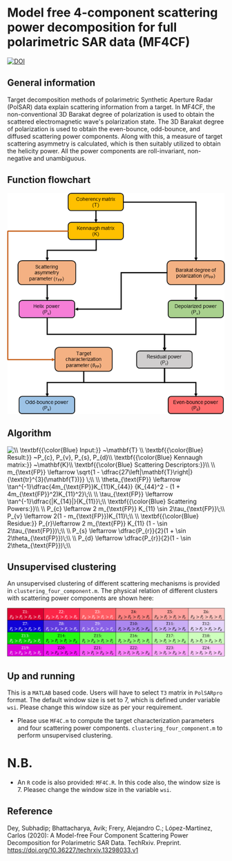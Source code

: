 # Model free 4-component scattering power decomposition for full polarimetric SAR data (MF4CF)
[![DOI](https://img.shields.io/badge/DOI-https%3A%2F%2Fdoi.org%2F10.36227%2Ftechrxiv.13298033.v1-blue)](https://doi.org/10.36227/techrxiv.13298033.v1)

## General information
Target decomposition methods of polarimetric Synthetic Aperture Radar (PolSAR) data explain scattering information from a target. In MF4CF, the non-conventional 3D Barakat degree of polarization is used to obtain the scattered electromagnetic wave's polarization state. 
The 3D Barakat degree of polarization is used to obtain the even-bounce, odd-bounce, and diffused scattering power components. Along with this, a measure of target scattering asymmetry is calculated, which is then suitably utilized to obtain the helicity power. 
All the power components are roll-invariant, non-negative and unambiguous.

## Function flowchart

<p align="center">
  <img src="flow_chart_MF4CF.png" alt="Mf4CF algorithm"/>
</p>

## Algorithm

<img src="https://latex.codecogs.com/gif.latex?\\&space;\textbf{{\color{Blue}&space;Input:}}&space;~\mathbf{T}&space;\\&space;\textbf{{\color{Blue}&space;Result:}}&space;~P_{c},&space;P_{v},&space;P_{s},&space;P_{d}\\&space;\textbf{{\color{Blue}&space;Kennaugh&space;matrix:}}&space;~\mathbf{K}\\&space;\textbf{{\color{Blue}&space;Scattering&space;Descriptors:}}\\&space;\\&space;m_{\text{FP}}&space;\leftarrow&space;\sqrt{1&space;-&space;\dfrac{27\left|\mathbf{T}\right|}{\text{tr}^{3}(\mathbf{T})}}&space;\;\\&space;\\&space;\theta_{\text{FP}}&space;\leftarrow&space;\tan^{-1}\dfrac{4m_{\text{FP}}K_{11}K_{44}}&space;{K_{44}^2&space;-&space;(1&space;&plus;&space;4m_{\text{FP}}^2)K_{11}^2}\;\\&space;\\&space;\tau_{\text{FP}}&space;\leftarrow&space;\tan^{-1}\dfrac{|K_{14}|}{K_{11}}\;\\&space;\textbf{{\color{Blue}&space;Scattering&space;Powers:}}\\&space;\\&space;P_{c}&space;\leftarrow&space;2&space;m_{\text{FP}}&space;K_{11}&space;\sin&space;2\tau_{\text{FP}}\;\\&space;P_{v}&space;\leftarrow&space;2(1&space;-&space;m_{\text{FP}})K_{11}\;\\&space;\\&space;\textbf{{\color{Blue}&space;Residue:}}&space;P_{r}\leftarrow&space;2&space;m_{\text{FP}}&space;K_{11}&space;(1&space;-&space;\sin&space;2\tau_{\text{FP}})\;\\&space;\\&space;P_{s}&space;\leftarrow&space;\dfrac{P_{r}}{2}(1&space;&plus;&space;\sin&space;2\theta_{\text{FP}})\;\\&space;\\&space;P_{d}&space;\leftarrow&space;\dfrac{P_{r}}{2}(1&space;-&space;\sin&space;2\theta_{\text{FP}})\;\\" title="\\ \textbf{{\color{Blue} Input:}} ~\mathbf{T} \\ \textbf{{\color{Blue} Result:}} ~P_{c}, P_{v}, P_{s}, P_{d}\\ \textbf{{\color{Blue} Kennaugh matrix:}} ~\mathbf{K}\\ \textbf{{\color{Blue} Scattering Descriptors:}}\\ \\ m_{\text{FP}} \leftarrow \sqrt{1 - \dfrac{27\left|\mathbf{T}\right|}{\text{tr}^{3}(\mathbf{T})}} \;\\ \\ \theta_{\text{FP}} \leftarrow \tan^{-1}\dfrac{4m_{\text{FP}}K_{11}K_{44}} {K_{44}^2 - (1 + 4m_{\text{FP}}^2)K_{11}^2}\;\\ \\ \tau_{\text{FP}} \leftarrow \tan^{-1}\dfrac{|K_{14}|}{K_{11}}\;\\ \textbf{{\color{Blue} Scattering Powers:}}\\ \\ P_{c} \leftarrow 2 m_{\text{FP}} K_{11} \sin 2\tau_{\text{FP}}\;\\ P_{v} \leftarrow 2(1 - m_{\text{FP}})K_{11}\;\\ \\ \textbf{{\color{Blue} Residue:}} P_{r}\leftarrow 2 m_{\text{FP}} K_{11} (1 - \sin 2\tau_{\text{FP}})\;\\ \\ P_{s} \leftarrow \dfrac{P_{r}}{2}(1 + \sin 2\theta_{\text{FP}})\;\\ \\ P_{d} \leftarrow \dfrac{P_{r}}{2}(1 - \sin 2\theta_{\text{FP}})\;\\" />

## Unsupervised clustering
An unsupervised clustering of different scattering mechanisms is provided in `clustering_four_component.m`. The physical relation of different clusters with scattering power components are shown here:

<p align="center">
  <img src="clusters1.png" alt="Opening the plugin"/>
</p>


## Up and running
This is a `MATLAB` based code. Users will have to select `T3` matrix in `PolSARpro` format. The default window size is set to 7, which is defined under variable `wsi`. Please change this window size as per your requirement. 

- Please use `MF4C.m` to compute the target characterization parameters and four scattering power components. `clustering_four_component.m` to perform unsupervised clustering.

# N.B.
- An `R` code is also provided: `MF4C.R`. In this code also, the window size is 7. Pleasec change the window size in the variable `wsi`. 

## Reference
Dey, Subhadip; Bhattacharya, Avik; Frery, Alejandro C.; López-Martínez, Carlos (2020): A Model-free Four Component Scattering Power Decomposition for Polarimetric SAR Data. TechRxiv. Preprint. https://doi.org/10.36227/techrxiv.13298033.v1
